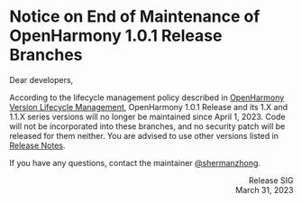# Notice on End of Maintenance of OpenHarmony 1.0.1 Release Branches

Dear developers,

According to the lifecycle management policy described in [OpenHarmony Version Lifecycle Management](https://gitee.com/openharmony/release-management/blob/master/openHarmony-version-lifecycle-management.md), OpenHarmony 1.0.1 Release and its 1.X and 1.1.X series versions will no longer be maintained since April 1, 2023. Code will not be incorporated into these branches, and no security patch will be released for them neither. You are advised to use other versions listed in [Release Notes](https://gitee.com/openharmony/docs/tree/master/en/release-notes).

If you have any questions, contact the maintainer [@shermanzhong](https://gitee.com/shermanzhong).

<p align="right">Release SIG<br>March 31, 2023</p>
